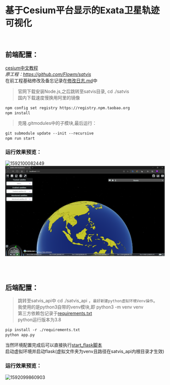 # 基于Cesium平台显示的Exata卫星轨迹可视化
<br />

## 前端配置：
[cesium中文教程](http://cesium.xin/wordpress/archives/all-article.html)  
*原工程：https://github.com/Flowm/satvis*  
在前工程基础修改及备忘记录在[修改日志.md](mydata/修改日志_lk.md)中

>官网下载安装Node.js,之后跳转至satvis目录, cd ./satvis  
>国内下载速度慢换用阿里的镜像
```
npm config set registry https://registry.npm.taobao.org 
npm install
```

>克隆.gitmodules中的子模块,最后运行：
```
git submodule update --init --recursive
npm run start
```
### 运行效果预览：
![1592100082449](../satvis/assets/1592100082449.png)
![预览图](mydata/配置截图/int.png)<br /><br /><br /><br />





## 后端配置：
>跳转至satvis_api中  cd ./satvis_api  ，`最好新建python虚拟环境Venv操作`。  
>我使用的是python3自带的venv模块,即 python3 -m venv venv  
>第三方依赖包记录于[requirements.txt](satvis_api/requirements.txt)  
>python运行版本为3.8
```
pip install -r ./requirements.txt
python app.py
```
当然环境配置完成后可以直接执行[start_flask脚本](start_flask.ps1)  
启动虚拟环境并启动flask(虚拟文件夹为venv且路径在satvis_api内根目录才生效)
### 运行效果预览：
![1592099860903](../satvis/assets/1592099860903.png)